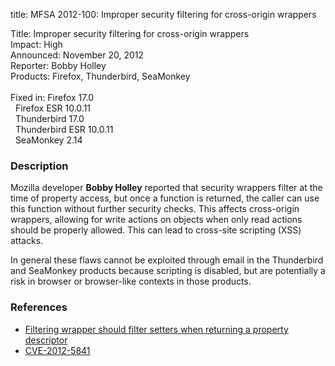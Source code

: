 title: MFSA 2012-100: Improper security filtering for cross-origin wrappers

<p>
<span class="label">Title:</span>      Improper security filtering for cross-origin wrappers<br/>
<span class="label">Impact:</span>     High<br/>
<span class="label">Announced:</span>  November 20, 2012<br/>
<span class="label">Reporter:</span>   Bobby Holley<br/>
<span class="label">Products:</span>   Firefox, Thunderbird, SeaMonkey<br/>
<br/>
<span class="label">Fixed in:</span>   Firefox 17.0<br/>
<span class="label">&#160;</span>      Firefox ESR 10.0.11<br/>
<span class="label">&#160;</span>      Thunderbird 17.0<br/>
<span class="label">&#160;</span>      Thunderbird ESR 10.0.11<br/>
<span class="label">&#160;</span>      SeaMonkey 2.14<br/>
</p>


<h3>Description</h3>

<p>Mozilla developer <strong>Bobby Holley</strong> reported that security wrappers filter at the time of property access, but once a function is returned, the caller can use this function without further security checks. This affects cross-origin wrappers, allowing for write actions on objects when only read actions should be properly allowed. This can lead to cross-site scripting (XSS) attacks.
</p>

<p class="note">In general these flaws cannot be exploited through email in the
Thunderbird and SeaMonkey products because scripting is disabled, but are
potentially a risk in browser or browser-like contexts in those products.</p>

<h3>References</h3>

<ul>
  <li><a href="https://bugzilla.mozilla.org/show_bug.cgi?id=805807">
      Filtering wrapper should filter setters when returning a property descriptor</a></li>
  <li><a href="http://cve.mitre.org/cgi-bin/cvename.cgi?name=CVE-2012-5841" class="ex-ref">CVE-2012-5841</a></li>
</ul>



